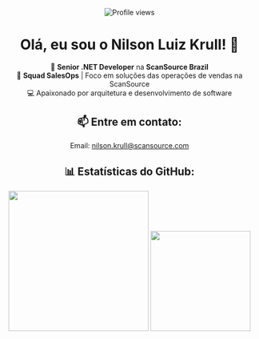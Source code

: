 <div align="center">
  
![Profile views](https://komarev.com/ghpvc/?username=NILSON-KRULL-SCANSOURCE)

# Olá, eu sou o Nilson Luiz Krull! 👋

🚀 **Senior .NET Developer** na **ScanSource Brazil**  
🎯 **Squad SalesOps** | Foco em soluções das operações de vendas na ScanSource  
💻 Apaixonado por arquitetura e desenvolvimento de software

## 📫 Entre em contato:
Email: [nilson.krull@scansource.com](mailto:nilson.krull@scansource.com)

## 📊 Estatísticas do GitHub:
</div>

<div align="center">
  <img height="280" src="https://github-readme-stats.vercel.app/api?username=NILSON-KRULL-SCANSOURCE&show_icons=true&title_color=ffffff&icon_color=ffffff&text_color=ffffff&bg_color=45deg,D71925,F47920,F79440&locale=pt-br" />
  <img height="200" src="https://github-readme-stats.vercel.app/api/top-langs/?username=NILSON-KRULL-SCANSOURCE&title_color=ffffff&icon_color=ffffff&text_color=ffffff&bg_color=45deg,D71925,F47920,F79440&locale=pt-br" />
</div>

